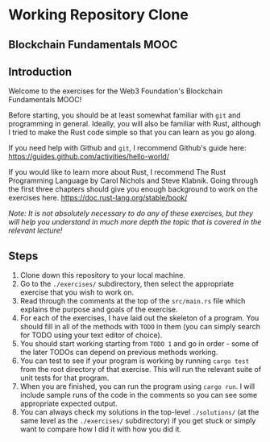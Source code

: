 # Working Repository Clone
## Blockchain Fundamentals MOOC

## Introduction

Welcome to the exercises for the Web3 Foundation's Blockchain Fundamentals MOOC!

Before starting, you should be at least somewhat familiar with `git` and programming in general.  Ideally, you will also be familiar with Rust, although I tried to make the Rust code simple so that you can learn as you go along.

If you need help with Github and `git`, I recommend Github's guide here: https://guides.github.com/activities/hello-world/

If you would like to learn more about Rust, I recommend The Rust Programming Language by Carol Nichols and Steve Klabnik.  Going through the first three chapters should give you enough background to work on the exercises here. https://doc.rust-lang.org/stable/book/

_Note: It is not absolutely necessary to do any of these exercises, but they will help you understand in much more depth the topic that is covered in the relevant lecture!_

## Steps

1. Clone down this repository to your local machine.
1. Go to the `./exercises/` subdirectory, then select the appropriate exercise that you wish to work on.
1. Read through the comments at the top of the `src/main.rs` file which explains the purpose and goals of the exercise.
1. For each of the exercises, I have laid out the skeleton of a program.  You should fill in all of the methods with `TODO` in them (you can simply search for TODO using your text editor of choice).
1. You should start working starting from `TODO 1` and go in order - some of the later TODOs can depend on previous methods working.
1. You can test to see if your program is working by running `cargo test` from the root directory of that exercise.  This will run the relevant suite of unit tests for that program.
1. When you are finished, you can run the program using `cargo run`.  I will include sample runs of the code in the comments so you can see some appropriate expected output.
1. You can always check my solutions in the top-level `./solutions/` (at the same level as the `./exercises/` subdirectory) if you get stuck or simply want to compare how I did it with how you did it.

